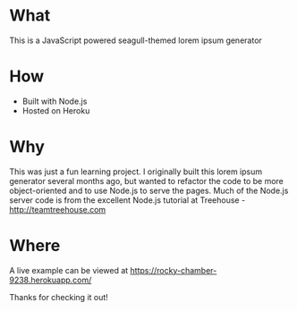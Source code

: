 # What
This is a JavaScript powered seagull-themed lorem ipsum generator

# How
- Built with Node.js
- Hosted on Heroku

# Why
This was just a fun learning project. I originally built this lorem ipsum generator several months ago, but wanted to refactor the code to be more object-oriented and to use Node.js to serve the pages. Much of the Node.js server code is from the excellent Node.js tutorial at Treehouse - http://teamtreehouse.com

# Where
A live example can be viewed at https://rocky-chamber-9238.herokuapp.com/

Thanks for checking it out!
